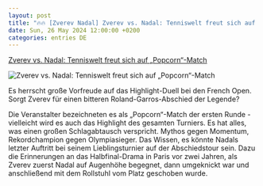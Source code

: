 ```yaml
---
layout: post
title: "🔥🔥 [Zverev Nadal] Zverev vs. Nadal: Tenniswelt freut sich auf „Popcorn“-Match"
date: Sun, 26 May 2024 12:00:00 +0200
categories: entries DE
---
```

[Zverev vs. Nadal: Tenniswelt freut sich auf „Popcorn“-Match](https://ga.de/sport/mehr-sport/zverev-vs-nadal-tenniswelt-freut-sich-auf-popcorn-match_aid-113381327)

![Zverev vs. Nadal: Tenniswelt freut sich auf „Popcorn“-Match](https://ga.de/imgs/93/2/0/2/7/2/3/7/5/3/tok_86a5f3c28118e492e93f4998c8319a23/w1200_h630_x764_y937_urn_newsml_dpa_com_20090101_240526-99-165770-v4-s2048-99ba1a0204898298.jpeg)

Es herrscht große Vorfreude auf das Highlight-Duell bei den French Open. Sorgt Zverev für einen bitteren Roland-Garros-Abschied der Legende?

Die Veranstalter bezeichneten es als „Popcorn“-Match der ersten Runde - vielleicht wird es auch das Highlight des gesamten Turniers. Es hat alles, was einen großen Schlagabtausch verspricht. Mythos gegen Momentum, Rekordchampion gegen Olympiasieger. Das Wissen, es könnte Nadals letzter Auftritt bei seinem Lieblingsturnier auf der Abschiedstour sein. Dazu die Erinnerungen an das Halbfinal-Drama in Paris vor zwei Jahren, als Zverev zuerst Nadal auf Augenhöhe begegnet, dann umgeknickt war und anschließend mit dem Rollstuhl vom Platz geschoben wurde.

